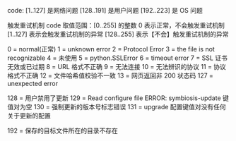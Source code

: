 code:
\[1..127\] 是网络问题
\[128..191\] 是用户问题
\[192..223\] 是 OS 问题

触发重试机制
code 取值范围：\[0..255\] 的整数
0 表示正常，不会触发重试机制
\[1..127\] 表示会触发重试机制的异常
\[128..255\] 表示【不会】触发重试机制的异常

0 = normal(正常)
1 = unknown error
2 = Protocol Error
3 = the file is not recognizable
4 = 未使用
5 = python.SSLError
6 = timeout error
7 = SSL 证书无效或已过期
8 = URL 格式不正确
9 = 无法连接
10 = 无法辨识的协议
11 = 协议格式不正确
12 = 文件哈希值校验不一致
13 = 网页返回非 200 状态码
127 = unexpected error

128 = 用户禁用了更新
129 = Read configure file ERROR: symbiosis-update 键值对为空
130 = 强制更新的版本号标志错误
131 = upgrade 配置键值对没有任何关于更新的配置

192 = 保存的目标文件所在的目录不存在
